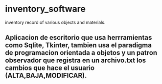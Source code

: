 # inventory_software
 inventory record of various objects and materials.
 ## Aplicacion de escritorio que usa herrramientas como Sqlite, Tkinter, tambien usa el paradigma de programacion orientada a objetos y un patron observador que registra en un archivo.txt los cambios que hace el usuario (ALTA,BAJA,MODIFICAR). 
 
 
